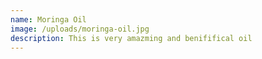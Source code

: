 ```yaml
---
name: Moringa Oil
image: /uploads/moringa-oil.jpg
description: This is very amazming and benififical oil
---
```


